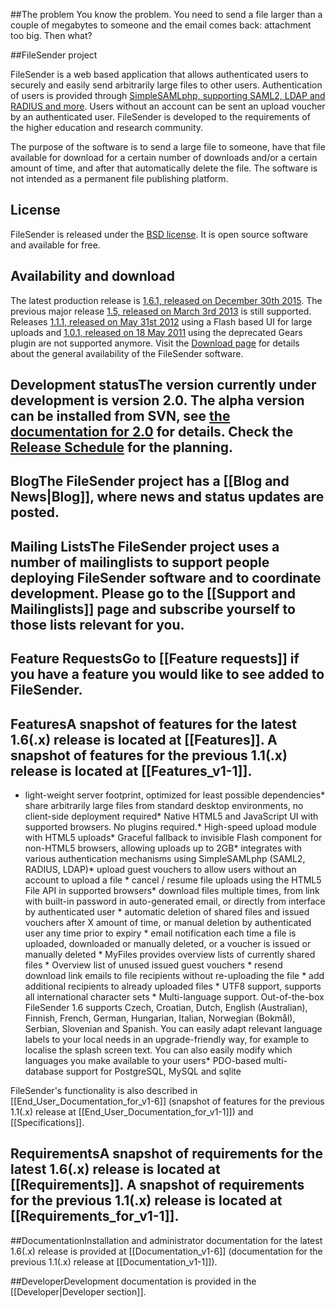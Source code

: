 ##The problem
You know the problem.  You need to send a file larger than a couple of megabytes to someone and the email comes back: attachment too big.  Then what?

##FileSender project

FileSender is a web based application that allows authenticated users to securely and easily send arbitrarily large files to other users. Authentication of users is provided through [SimpleSAMLphp, supporting SAML2, LDAP and RADIUS and more](http://simplesamlphp.org/docs/stable/simplesamlphp-idp#section_2). Users without an account can be sent an upload voucher by an authenticated user. FileSender is developed to the requirements of the higher education and research community.

The purpose of the software is to send a large file to someone, have that file available for download for a certain number of downloads and/or a certain amount of time, and after that automatically delete the file. The software is not intended as a permanent file publishing platform.

## License

FileSender is released under the [BSD license](http://opensource.org/licenses/BSD-3-Clause). It is open source software and available for free.

## Availability and download

The latest production release is [1.6.1, released on December 30th 2015](/wiki/show/file_sender/Release_1-6-1). The previous major release [1.5, released on March 3rd 2013](/wiki/show/file_sender/Release_1-5) is still supported. Releases [1.1.1, released on May 31st 2012](/wiki/show/file_sender/Release_1-1-1) using a Flash based UI for large uploads and [1.0.1, released on 18 May 2011](/wiki/show/file_sender/Release_1-0-1) using the deprecated Gears plugin are not supported anymore. Visit the [Download page](/wiki/show/file_sender/Download) for details about the general availability of the FileSender software.

## Development statusThe version currently under development is version 2.0. The alpha version can be installed from SVN, see [the documentation for 2.0](https://www.assembla.com/spaces/file_sender/wiki/Documentation_v2-0-alpha) for details. Check the [Release Schedule](/wiki/show/file_sender/Release_Schedule) for the planning.

## BlogThe FileSender project has a [[Blog and News|Blog]], where news and status updates are posted.

## Mailing ListsThe FileSender project uses a number of mailinglists to support people deploying FileSender software and to coordinate development. Please go to the [[Support and Mailinglists]] page and subscribe yourself to those lists relevant for you.

## Feature RequestsGo to [[Feature requests]] if you have a feature you would like to see added to FileSender.

## FeaturesA snapshot of features for the latest 1.6(.x) release is located at [[Features]]. A snapshot of features for the previous 1.1(.x) release is located at [[Features_v1-1]].

* light-weight server footprint, optimized for least possible dependencies* share arbitrarily large files from standard desktop environments, no client-side deployment required* Native HTML5 and JavaScript UI with supported browsers. No plugins required.* High-speed upload module with HTML5 uploads* Graceful fallback to invisible Flash component for non-HTML5 browsers, allowing uploads up to 2GB* integrates with various authentication mechanisms using SimpleSAMLphp (SAML2, RADIUS, LDAP)* upload guest vouchers to allow users without an account to upload a file * cancel / resume file uploads using the HTML5 File API in supported browsers* download files multiple times, from link with built-in password in auto-generated email, or directly from interface by authenticated user * automatic deletion of shared files and issued vouchers after X amount of time, or manual deletion by authenticated user any time prior to expiry * email notification each time a file is uploaded, downloaded or manually deleted, or a voucher is issued or manually deleted * MyFiles provides overview lists of currently shared files * Overview list of unused issued guest vouchers * resend download link emails to file recipients without re-uploading the file * add additional recipients to already uploaded files * UTF8 support, supports all international character sets * Multi-language support. Out-of-the-box FileSender 1.6 supports Czech, Croatian, Dutch, English (Australian), Finnish, French, German, Hungarian, Italian, Norwegian (Bokmål), Serbian, Slovenian and Spanish. You can easily adapt relevant language labels to your local needs in an upgrade-friendly way, for example to localise the splash screen text. You can also easily modify which languages you make available to your users* PDO-based multi-database support for PostgreSQL, MySQL and sqlite

FileSender's functionality is also described in [[End_User_Documentation_for_v1-6]] (snapshot of features for the previous 1.1(.x) release at [[End_User_Documentation_for_v1-1]]) and [[Specifications]].

## RequirementsA snapshot of requirements for the latest 1.6(.x) release is located at [[Requirements]]. A snapshot of requirements for the previous 1.1(.x) release is located at [[Requirements_for_v1-1]].

##DocumentationInstallation and administrator documentation for the latest 1.6(.x) release is provided at [[Documentation_v1-6]] (documentation for the previous 1.1(.x) release at [[Documentation_v1-1]]).

##DeveloperDevelopment documentation is provided in the [[Developer|Developer section]].
